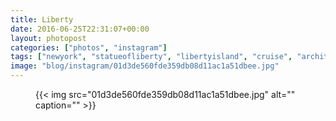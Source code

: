 ```yaml
---
title: Liberty
date: 2016-06-25T22:31:07+00:00
layout: photopost
categories: ["photos", "instagram"]
tags: ["newyork", "statueofliberty", "libertyisland", "cruise", "architecture", "travel"]
image: "blog/instagram/01d3de560fde359db08d11ac1a51dbee.jpg"
---
```


<figure class="photo photo--square">
  {{< img src="01d3de560fde359db08d11ac1a51dbee.jpg" alt="" caption="" >}}

</figure>


